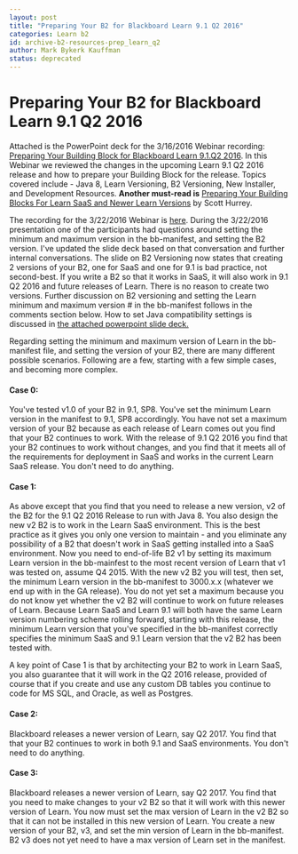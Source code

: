 ```yaml
---
layout: post
title: "Preparing Your B2 for Blackboard Learn 9.1 Q2 2016"
categories: Learn b2
id: archive-b2-resources-prep_learn_q2
author: Mark Bykerk Kauffman
status: deprecated
---
```


# Preparing Your B2 for Blackboard Learn 9.1 Q2 2016

Attached is the PowerPoint deck for the 3/16/2016 Webinar recording:
[Preparing Your Building Block for Blackboard Learn 9.1.Q2 2016](https://sas.elluminate.com/collab/ui/scheduler/resource/recording/279AEBB7C60BDE9E0B7CC9B07120BB17). In this Webinar we reviewed the changes in the
upcoming Learn 9.1 Q2 2016 release and how to prepare your Building Block for
the release. Topics covered include - Java 8, Learn Versioning, B2 Versioning,
New Installer, and Development Resources. **Another must-read is** [Preparing
Your Building Blocks For Learn SaaS and Newer Learn
Versions](preparing-for-saas-and-new-learn-versions) by Scott Hurrey.

The recording for the 3/22/2016 Webinar is
[here](https://sas.elluminate.com/collab/ui/scheduler/resource/recording/DB2503BFA4E9FF402B31858655506AD8). During the 3/22/2016 presentation one of the
participants had questions around setting the minimum and maximum version in
the bb-manifest, and setting the B2 version. I've updated the slide deck based
on that conversation and further internal conversations. The slide on B2
Versioning now states that creating 2 versions of your B2, one for SaaS and
one for 9.1 is bad practice, not second-best. If you write a B2 so that it
works in SaaS, it will also work in 9.1 Q2 2016 and future releases of Learn.
There is no reason to create two versions. Further discussion on B2 versioning
and setting the Learn minimum and maximum version # in the bb-manifest follows
in the comments section below. How to set Java compatibility settings is
discussed in [the attached powerpoint slide deck.](attachments/2016.03.27.PreparingYourBuildingBlockForLearnQ2-2016.pptx)

Regarding setting the minimum and maximum version of Learn in the bb-manifest
file, and setting the version of your B2, there are many different possible
scenarios. Following are a few, starting with a few simple cases, and becoming
more complex.

#### Case 0:

You've tested v1.0 of your B2 in 9.1, SP8. You've set the minimum Learn version in the manifest to 9.1, SP8 accordingly. You have not set a maximum version of your B2 because as each release of Learn comes out you find
that your B2 continues to work. With the release of 9.1 Q2 2016 you find that
your B2 continues to work without changes, and you find that it meets all of
the requirements for deployment in SaaS and works in the current Learn SaaS
release. You don't need to do anything.

#### Case 1:

As above except that you find that you need to release a new version,
v2 of the B2 for the 9.1 Q2 2016 Release to run with Java 8. You also design
the new v2 B2 is to work in the Learn SaaS environment. This is the best
practice as it gives you only one version to maintain - and you eliminate any
possibility of a B2 that doesn't work in SaaS getting installed into a SaaS
environment. Now you need to end-of-life B2 v1 by setting its maximum Learn
version in the bb-mainfest to the most recent version of Learn that v1 was
tested on, assume Q4 2015. With the new v2 B2 you will test, then set, the
minimum Learn version in the bb-manifest to 3000.x.x (whatever we end up with
in the GA release). You do not yet set a maximum because you do not know yet
whether the v2 B2 will continue to work on future releases of Learn. Because
Learn SaaS and Learn 9.1 will both have the same Learn version numbering
scheme rolling forward, starting with this release, the minimum Learn version
that you've specified in the bb-manifest correctly specifies the minimum SaaS
and 9.1 Learn version that the v2 B2 has been tested with.

A key point of Case 1 is that by architecting your B2 to work in Learn SaaS,
you also guarantee that it will work in the Q2 2016 release, provided of
course that if you create and use any custom DB tables you continue to code
for MS SQL, and Oracle, as well as Postgres.

#### Case 2:

Blackboard releases a newer version of Learn, say Q2 2017. You find
that that your B2 continues to work in both 9.1 and SaaS environments. You
don't need to do anything.

#### Case 3:

Blackboard releases a newer version of Learn, say Q2 2017. You find
that you need to make changes to your v2 B2 so that it will work with this
newer version of Learn. You now must set the max version of Learn in the v2 B2
so that it can not be installed in this new version of Learn. You create a new
version of your B2, v3, and set the min version of Learn in the bb-manifest.
B2 v3 does not yet need to have a max version of Learn set in the manifest.
